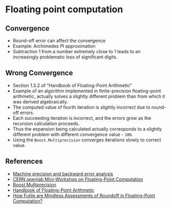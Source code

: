 # Floating point computation

## Convergence
* Round-off error can affect the convergence
* Example:  Archimedes PI approximation
* Subtraction 1 from a number extremely close to 1 leads to an increasingly problematic loss of significant digits.

## Wrong Convergence
* Section 1.3.2 of “Handbook of Floating-Point Arithmetic”
* Example of an algorithm implemented in finite-precision floating-point arithmetic, actually solves a slightly different problem than from which it was derived algebraically.
* The computed value of fourth iteration is slightly incorrect due to round-off errors.
* Each succeeding iteration is incorrect, and the errors grow as the recursion calculation proceeds.
* Thus the expansion being calculated actually corresponds to a slightly different problem with different convergence value - `100`.
* Using the `Boost.Multiprecision` converges iterations slowly to correct value.

## References
* [Machine precision and backward error analysis](https://en.wikipedia.org/wiki/Floating-point_arithmetic)
* [CERN openlab Mini-Workshop on Floating-Point Computation](https://indico.cern.ch/event/626147/)
* [Boost.Multiprecision](https://www.boost.org/doc/libs/1_80_0/libs/multiprecision/doc/html/index.html)
* [Handbook of Floating-Point Arithmetic](http://www.springer.com/us/book/9780817647049)
* [How Futile are Mindless Assessments of Roundoff in Floating-Point Computation?](http://www.eecs.berkeley.edu/~wkahan/Mindless.pdf)

